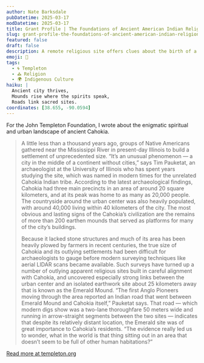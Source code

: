 ```yaml
---
author: Nate Barksdale
pubDatetime: 2025-03-17
modDatetime: 2025-03-17
title: Grant Profile | The Foundations of Ancient American Indian Religion and Civilization at Cahokia’s Emerald Shrine
slug: grant-profile-the-foundations-of-ancient-american-indian-religion-and-civilization-at-cahokias-emerald-shrine
featured: false
draft: false
description: A remote religious site offers clues about the birth of a unique North American metropolis
emoji: 🌾
tags:
  - 🌀 Templeton
  - ⛪ Religion
  - 🌍 Indigenous Culture
haiku: |
  Ancient city thrives,  
  Mounds rise where the spirits speak,  
  Roads link sacred sites.
coordinates: [38.655, -90.0594]
---
```


For the John Templeton Foundation, I wrote about the enigmatic spiritual and urban landscape of ancient Cahokia.

> A little less than a thousand years ago, groups of Native Americans gathered near the Mississippi River in present-day Illinois to build a settlement of unprecedented size. “It’s an unusual phenomenon — a city in the middle of a continent without cities,” says Tim Pauketat, an archaeologist at the University of Illinois who has spent years studying the site, which was named in modern times for the unrelated Cahokia Indian tribe. According to the latest archaeological findings, Cahokia had three main precincts in an area of around 20 square kilometers, and at its peak was home to as many as 20,000 people. The countryside around the urban center was also heavily populated, with around 40,000 living within 40 kilometers of the city. The most obvious and lasting signs of the Cahokia’s civilization are the remains of more than 200 earthen mounds that served as platforms for many of the city’s buildings.
>
> Because it lacked stone structures and much of its area has been heavily plowed by farmers in recent centuries, the true size of Cahokia and its outlying settlements had been difficult for archaeologists to gauge before modern surveying techniques like aerial LIDAR scans became available. Such surveys have turned up a number of outlying apparent religious sites built in careful alignment with Cahokia, and uncovered especially strong links between the urban center and an isolated earthwork site about 25 kilometers away that is known as the Emerald Mound. “The first Anglo Pioneers moving through the area reported an Indian road that went between Emerald Mound and Cahokia itself,” Pauketat says. That road — which modern digs show was a two-lane thoroughfare 50 meters wide and running in arrow-straight segments between the two sites — indicates that despite its relatively distant location, the Emerald site was of great importance to Cahokia’s residents. “The evidence really led us to wonder, what in the world is that thing sitting out in an area that doesn’t seem to be full of other human habitations?”

[Read more at templeton.org](https://www.templeton.org/grant/the-foundations-of-ancient-american-indian-religion-and-civilization-at-cahokias-emerald-shrine)

